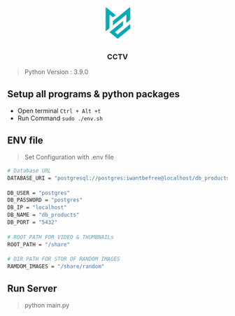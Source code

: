 <br/>
<p align="center">
  <a href="https://github.com/maiz27/portfolio">
    <img src="https://github.com/Maiz27/portfolio/blob/master/src/assets/imgs/logo.png?raw=true" alt="Logo" width="80" height="80">
  </a>

  <h3 align="center">CCTV</h3>
</p>

> Python Version : 3.9.0

## Setup all programs & python packages
> 
- Open terminal `Ctrl + Alt +t`
- Run Command `sudo ./env.sh`

## ENV file
> Set Configuration with .env file
```sh
# Database URL
DATABASE_URI = "postgresql://postgres:iwantbefree@localhost/db_products"

DB_USER = "postgres"
DB_PASSWORD = "postgres"
DB_IP = "localhost"
DB_NAME = "db_products"
DB_PORT = "5432"

# ROOT PATH FOR VIDEO & THUMBNAILs
ROOT_PATH = "/share"

# DIR PATH FOR STOR OF RANDOM IMAGES
RAMDOM_IMAGES = "/share/random"
```
## Run Server
> python main.py

